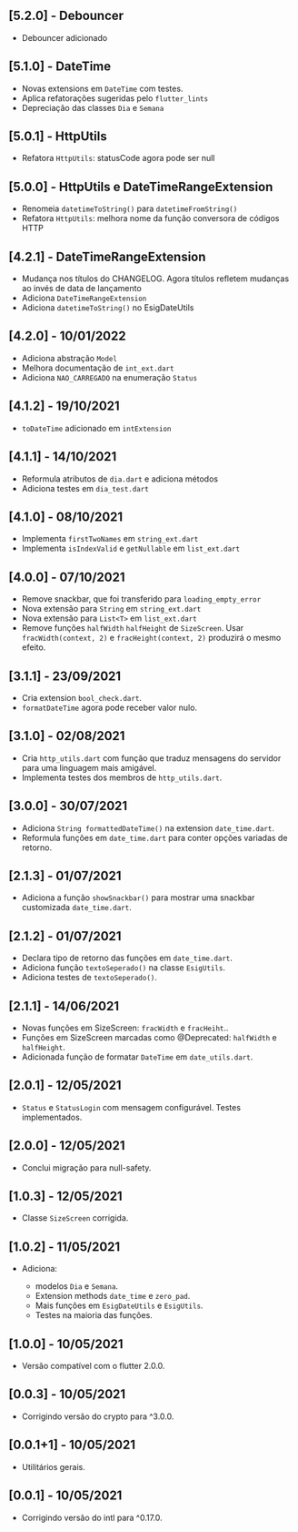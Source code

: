 ## [5.2.0] - Debouncer

- Debouncer adicionado

## [5.1.0] - DateTime

- Novas extensions em `DateTime` com testes.
- Aplica refatorações sugeridas pelo `flutter_lints`
- Depreciação das classes `Dia` e `Semana`

## [5.0.1] - HttpUtils

- Refatora `HttpUtils`: statusCode agora pode ser null

## [5.0.0] - HttpUtils e DateTimeRangeExtension

- Renomeia `datetimeToString()` para `datetimeFromString()`
- Refatora `HttpUtils`: melhora nome da função conversora de códigos HTTP

## [4.2.1] - DateTimeRangeExtension

- Mudança nos títulos do CHANGELOG. Agora títulos refletem mudanças ao invés de data de lançamento
- Adiciona `DateTimeRangeExtension`
- Adiciona `datetimeToString()` no EsigDateUtils

## [4.2.0] - 10/01/2022

- Adiciona abstração `Model`
- Melhora documentação de `int_ext.dart`
- Adiciona `NAO_CARREGADO` na enumeração `Status`

## [4.1.2] - 19/10/2021

- `toDateTime` adicionado em `intExtension`

## [4.1.1] - 14/10/2021

- Reformula atributos de `dia.dart` e adiciona métodos
- Adiciona testes em `dia_test.dart`

## [4.1.0] - 08/10/2021

- Implementa `firstTwoNames` em `string_ext.dart`
- Implementa `isIndexValid` e `getNullable` em `list_ext.dart`

## [4.0.0] - 07/10/2021

- Remove snackbar, que foi transferido para `loading_empty_error`
- Nova extensão para `String` em `string_ext.dart`
- Nova extensão para `List<T>` em `list_ext.dart`
- Remove funções `halfWidth` `halfHeight` de `SizeScreen`. Usar `fracWidth(context, 2)` e `fracHeight(context, 2)` produzirá o mesmo efeito.

## [3.1.1] - 23/09/2021

- Cria extension `bool_check.dart`.
- `formatDateTime` agora pode receber valor nulo.

## [3.1.0] - 02/08/2021

- Cria `http_utils.dart` com função que traduz mensagens do servidor para uma linguagem mais amigável.
- Implementa testes dos membros de `http_utils.dart`.

## [3.0.0] - 30/07/2021

- Adiciona `String formattedDateTime()` na extension `date_time.dart`.
- Reformula funções em `date_time.dart` para conter opções variadas de retorno.

## [2.1.3] - 01/07/2021

- Adiciona a função `showSnackbar()` para mostrar uma snackbar customizada `date_time.dart`.

## [2.1.2] - 01/07/2021

- Declara tipo de retorno das funções em `date_time.dart`.
- Adiciona função `textoSeperado()` na classe `EsigUtils`.
- Adiciona testes de `textoSeperado()`.

## [2.1.1] - 14/06/2021

- Novas funções em SizeScreen: `fracWidth` e `fracHeiht`..
- Funções em SizeScreen marcadas como @Deprecated: `halfWidth` e `halfHeight`.
- Adicionada função de formatar `DateTime` em `date_utils.dart`.

## [2.0.1] - 12/05/2021

- `Status` e `StatusLogin` com mensagem configurável. Testes implementados.

## [2.0.0] - 12/05/2021

- Conclui migração para null-safety.

## [1.0.3] - 12/05/2021

- Classe `SizeScreen` corrigida.

## [1.0.2] - 11/05/2021

- Adiciona:

  - modelos `Dia` e `Semana`.
  - Extension methods `date_time` e `zero_pad`.
  - Mais funções em `EsigDateUtils` e `EsigUtils`.
  - Testes na maioria das funções.

## [1.0.0] - 10/05/2021

- Versão compatível com o flutter 2.0.0.

## [0.0.3] - 10/05/2021

- Corrigindo versão do crypto para ^3.0.0.

## [0.0.1+1] - 10/05/2021

- Utilitários gerais.

## [0.0.1] - 10/05/2021

- Corrigindo versão do intl para ^0.17.0.
